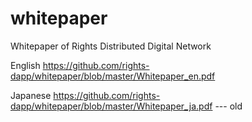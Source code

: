 # whitepaper
Whitepaper of Rights Distributed Digital Network

English
https://github.com/rights-dapp/whitepaper/blob/master/Whitepaper_en.pdf

Japanese
https://github.com/rights-dapp/whitepaper/blob/master/Whitepaper_ja.pdf  --- old
